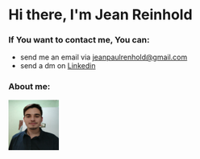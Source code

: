 # Hi there, I'm Jean Reinhold
### If You want to contact me, You can: 
* send me an  email via jeanpaulrenhold@gmail.com
* send a dm on [Linkedin](https://www.linkedin.com/in/jean-paul-reinhold-70b4031b3/)

### About me: 
  <img align="left" width="100" height="100" src="https://github.com/Jean-Reinhold/Jean-Reinhold/blob/main/pic.jpeg?raw=true/100/100">



